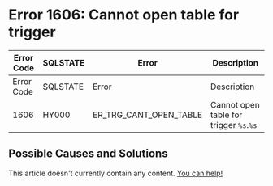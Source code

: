 
# Error 1606: Cannot open table for trigger


| Error Code | SQLSTATE | Error | Description |
| --- | --- | --- | --- |
| Error Code | SQLSTATE | Error | Description |
| 1606 | HY000 | ER_TRG_CANT_OPEN_TABLE | Cannot open table for trigger `%s`.`%s` |




## Possible Causes and Solutions


This article doesn't currently contain any content. [You can help!](/en/writing-and-editing-knowledge-base-articles/)

